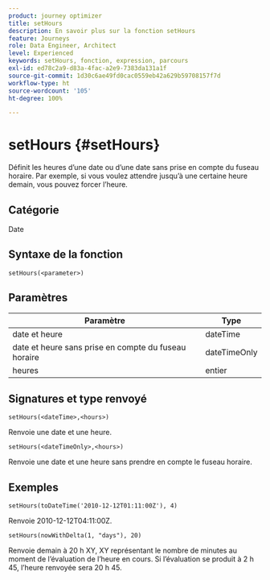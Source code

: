 ```yaml
---
product: journey optimizer
title: setHours
description: En savoir plus sur la fonction setHours
feature: Journeys
role: Data Engineer, Architect
level: Experienced
keywords: setHours, fonction, expression, parcours
exl-id: ed78c2a9-d83a-4fac-a2e9-7383da131a1f
source-git-commit: 1d30c6ae49fd0cac0559eb42a629b59708157f7d
workflow-type: ht
source-wordcount: '105'
ht-degree: 100%

---
```


# setHours {#setHours}

Définit les heures d’une date ou d’une date sans prise en compte du fuseau horaire. Par exemple, si vous voulez attendre jusqu’à une certaine heure demain, vous pouvez forcer l’heure.

## Catégorie

Date

## Syntaxe de la fonction

`setHours(<parameter>)`

## Paramètres

| Paramètre | Type |
|--- |--- |
| date et heure | dateTime |
| date et heure sans prise en compte du fuseau horaire | dateTimeOnly |
| heures | entier |

## Signatures et type renvoyé

`setHours(<dateTime>,<hours>)`

Renvoie une date et une heure.

`setHours(<dateTimeOnly>,<hours>)`

Renvoie une date et une heure sans prendre en compte le fuseau horaire.

## Exemples

`setHours(toDateTime('2010-12-12T01:11:00Z'), 4)`

Renvoie 2010-12-12T04:11:00Z.

`setHours(nowWithDelta(1, "days"), 20)`

Renvoie demain à 20 h XY, XY représentant le nombre de minutes au moment de lʼévaluation de lʼheure en cours. Si lʼévaluation se produit à 2 h 45, lʼheure renvoyée sera 20 h 45.

